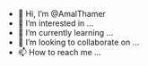 - 👋 Hi, I’m @AmalThamer
- 👀 I’m interested in ...
- 🌱 I’m currently learning ...
- 💞️ I’m looking to collaborate on ...
- 📫 How to reach me ...

<!---
AmalThamer/AmalThamer is a ✨ special ✨ repository because its `README.md` (this file) appears on your GitHub profile.
You can click the Preview link to take a look at your changes.
--->
